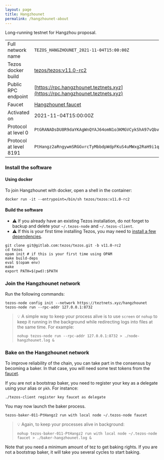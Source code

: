```yaml
---
layout: page
title: Hangzhounet
permalink: /hangzhounet-about
---
```


Long-running testnet for Hangzhou proposal.

| | |
|-------|---------------------|
| Full network name | `TEZOS_HANGZHOUNET_2021-11-04T15:00:00Z` |
| Tezos docker build | [tezos/tezos:v11.0-rc2](https://hub.docker.com/r/tezos/tezos/tags?page=1&ordering=last_updated&name=v11.0-rc2) |
| Public RPC endpoint | [https://rpc.hangzhounet.teztnets.xyz](https://rpc.hangzhounet.teztnets.xyz) |
| Faucet | [Hangzhounet faucet](https://teztnets.xyz/hangzhounet-faucet) |
| Activated on | 2021-11-04T15:00:00Z |
| Protocol at level 0 |  `PtGRANADsDU8R9daYKAgWnQYAJ64omN1o3KMGVCykShA97vQbvV` |
| Protocol at level 8191 |  `PtHangz2aRngywmSRGGvrcTyMbbdpWdpFKuS4uMWxg2RaH9i1qx` |




### Install the software

#### Using docker

To join Hangzhounet with docker, open a shell in the container:

```
docker run -it --entrypoint=/bin/sh tezos/tezos:v11.0-rc2
```

#### Build the software


- ⚠️  If you already have an existing Tezos installation, do not forget to backup and delete your `~/.tezos-node` and `~/.tezos-client`.
- ⚠️  If this is your first time installing Tezos, you may need to [install a few dependencies](https://tezos.gitlab.io/introduction/howtoget.html#setting-up-the-development-environment-from-scratch).

```
git clone git@gitlab.com:tezos/tezos.git -b v11.0-rc2
cd tezos
opam init # if this is your first time using OPAM
make build-deps
eval $(opam env)
make
export PATH=$(pwd):$PATH
```

### Join the Hangzhounet network

Run the following commands:

```
tezos-node config init --network https://teztnets.xyz/hangzhounet
tezos-node run --rpc-addr 127.0.0.1:8732
```

> 💡 A simple way to keep your process alive is to use `screen` or `nohup` to keep it running in the background while redirecting logs into files at the same time. For example:
>
> ```bash=13
> nohup tezos-node run --rpc-addr 127.0.0.1:8732 > ./node-hangzhounet.log &
> ```


### Bake on the Hangzhounet network

To improve reliability of the chain, you can take part in the consensus by becoming a baker. In that case, you will need some test tokens from the [faucet](https://teztnets.xyz/hangzhounet-faucet).

If you are not a bootstrap baker, you need to register your key as a delegate using your alias or `pkh`. For instance:
```bash=2
./tezos-client register key faucet as delegate
```

You may now launch the baker process.
```bash=3
tezos-baker-011-PtHangz2 run with local node ~/.tezos-node faucet
```

> 💡 Again, to keep your processes alive in background:
>
> ```bash=4
> nohup tezos-baker-011-PtHangz2 run with local node ~/.tezos-node faucet > ./baker-hangzhounet.log &
> ```

Note that you need a minimum amount of tez to get baking rights. If you are not a bootstrap baker, it will take you several cycles to start baking.


